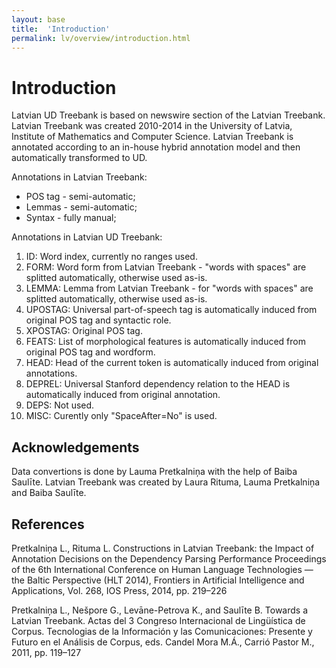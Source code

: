 ```yaml
---
layout: base
title:  'Introduction'
permalink: lv/overview/introduction.html
---
```


# Introduction

Latvian UD Treebank is based on newswire section of the Latvian Treebank. Latvian Treebank was created 2010-2014 in the University of Latvia, Institute of Mathematics and Computer Science. Latvian Treebank is annotated according to an in-house hybrid annotation model and then automatically transformed to UD.

Annotations in Latvian Treebank:

* POS tag - semi-automatic;
* Lemmas - semi-automatic;
* Syntax - fully manual;

Annotations in Latvian UD Treebank:

1. ID: Word index, currently no ranges used.
2. FORM: Word form from Latvian Treebank - "words with spaces" are splitted automatically, otherwise used as-is.
3. LEMMA: Lemma from Latvian Treebank - for "words with spaces" are splitted automatically, otherwise used as-is.
4. UPOSTAG: Universal part-of-speech tag is automatically induced from original POS tag and syntactic role.
5. XPOSTAG: Original POS tag.
6. FEATS: List of morphological features is automatically induced from original POS tag and wordform.
7. HEAD: Head of the current token is automatically induced from original annotations.
8. DEPREL: Universal Stanford dependency relation to the HEAD is automatically induced from original annotation.
9. DEPS: Not used.
10. MISC: Curently only "SpaceAfter=No" is used.

## Acknowledgements

Data convertions is done by Lauma Pretkalniņa with the help of Baiba Saulīte. Latvian Treebank was created by Laura Rituma, Lauma Pretkalniņa and Baiba Saulīte.

## References

Pretkalniņa L., Rituma L. Constructions in Latvian Treebank: the Impact of Annotation Decisions on the Dependency Parsing Performance Proceedings of the 6th International Conference on Human Language Technologies — the Baltic Perspective (HLT 2014), Frontiers in Artificial Intelligence and Applications, Vol. 268, IOS Press, 2014, pp. 219–226

Pretkalniņa L., Nešpore G., Levāne-Petrova K., and Saulīte B. Towards a Latvian Treebank. Actas del 3 Congreso Internacional de Lingüística de Corpus. Tecnologias de la Información y las Comunicaciones: Presente y Futuro en el Análisis de Corpus, eds. Candel Mora M.Á., Carrió Pastor M., 2011, pp. 119–127
